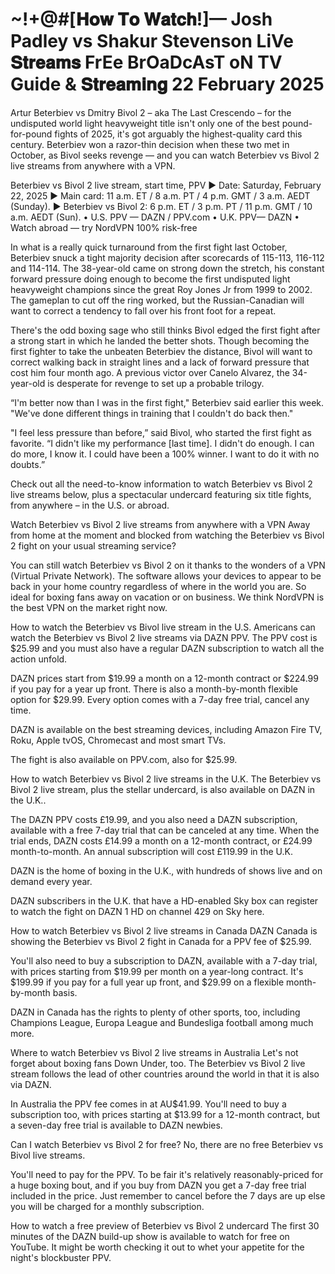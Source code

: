 # ~!+@#[𝐇𝐨𝐰 𝐓𝐨 𝐖𝐚𝐭𝐜𝐡!]— Josh Padley vs Shakur Stevenson LiVe 𝐒𝐭𝐫𝐞𝐚𝐦𝐬 FrEe BrOaDcAsT oN TV Guide & 𝐒𝐭𝐫𝐞𝐚𝐦𝐢𝐧𝐠 22 February 2025

Artur Beterbiev vs Dmitry Bivol 2 – aka The Last Crescendo – for the undisputed world light heavyweight title isn't only one of the best pound-for-pound fights of 2025, it's got arguably the highest-quality card this century. Beterbiev won a razor-thin decision when these two met in October, as Bivol seeks revenge — and you can watch Beterbiev vs Bivol 2 live streams from anywhere with a VPN.

Beterbiev vs Bivol 2 live stream, start time, PPV
► Date: Saturday, February 22, 2025
► Main card: 11 a.m. ET / 8 a.m. PT / 4 p.m. GMT / 3 a.m. AEDT (Sunday).
► Beterbiev vs Bivol 2: 6 p.m. ET / 3 p.m. PT / 11 p.m. GMT / 10 a.m. AEDT (Sun).
• U.S. PPV — DAZN / PPV.com
• U.K. PPV— DAZN
• Watch abroad — try NordVPN 100% risk-free

In what is a really quick turnaround from the first fight last October, Beterbiev snuck a tight majority decision after scorecards of 115-113, 116-112 and 114-114. The 38-year-old came on strong down the stretch, his constant forward pressure doing enough to become the first undisputed light heavyweight champions since the great Roy Jones Jr from 1999 to 2002. The gameplan to cut off the ring worked, but the Russian-Canadian will want to correct a tendency to fall over his front foot for a repeat.

There's the odd boxing sage who still thinks Bivol edged the first fight after a strong start in which he landed the better shots. Though becoming the first fighter to take the unbeaten Beterbiev the distance, Bivol will want to correct walking back in straight lines and a lack of forward pressure that cost him four month ago. A previous victor over Canelo Alvarez, the 34-year-old is desperate for revenge to set up a probable trilogy.

“I'm better now than I was in the first fight," Beterbiev said earlier this week. "We've done different things in training that I couldn't do back then."

"I feel less pressure than before,” said Bivol, who started the first fight as favorite. “I didn't like my performance [last time]. I didn't do enough. I can do more, I know it. I could have been a 100% winner. I want to do it with no doubts.”

Check out all the need-to-know information to watch Beterbiev vs Bivol 2 live streams below, plus a spectacular undercard featuring six title fights, from anywhere – in the U.S. or abroad.

Watch Beterbiev vs Bivol 2 live streams from anywhere with a VPN
Away from home at the moment and blocked from watching the Beterbiev vs Bivol 2 fight on your usual streaming service?

You can still watch Beterbiev vs Bivol 2 on it thanks to the wonders of a VPN (Virtual Private Network). The software allows your devices to appear to be back in your home country regardless of where in the world you are. So ideal for boxing fans away on vacation or on business. We think NordVPN is the best VPN on the market right now.

How to watch the Beterbiev vs Bivol live stream in the U.S.
Americans can watch the Beterbiev vs Bivol 2 live streams via DAZN PPV. The PPV cost is $25.99 and you must also have a regular DAZN subscription to watch all the action unfold.

DAZN prices start from $19.99 a month on a 12-month contract or $224.99 if you pay for a year up front. There is also a month-by-month flexible option for $29.99. Every option comes with a 7-day free trial, cancel any time.

DAZN is available on the best streaming devices, including Amazon Fire TV, Roku, Apple tvOS, Chromecast and most smart TVs.

The fight is also available on PPV.com, also for $25.99.

How to watch Beterbiev vs Bivol 2 live streams in the U.K.
The Beterbiev vs Bivol 2 live stream, plus the stellar undercard, is also available on DAZN in the U.K..

The DAZN PPV costs £19.99, and you also need a DAZN subscription, available with a free 7-day trial that can be canceled at any time. When the trial ends, DAZN costs £14.99 a month on a 12-month contract, or £24.99 month-to-month. An annual subscription will cost £119.99 in the U.K.

DAZN is the home of boxing in the U.K., with hundreds of shows live and on demand every year.

DAZN subscribers in the U.K. that have a HD-enabled Sky box can register to watch the fight on DAZN 1 HD on channel 429 on Sky here.

How to watch Beterbiev vs Bivol 2 live streams in Canada
DAZN Canada is showing the Beterbiev vs Bivol 2 fight in Canada for a PPV fee of $25.99.

You'll also need to buy a subscription to DAZN, available with a 7-day trial, with prices starting from $19.99 per month on a year-long contract. It's $199.99 if you pay for a full year up front, and $29.99 on a flexible month-by-month basis.

DAZN in Canada has the rights to plenty of other sports, too, including Champions League, Europa League and Bundesliga football among much more.

Where to watch Beterbiev vs Bivol 2 live streams in Australia
Let's not forget about boxing fans Down Under, too. The Beterbiev vs Bivol 2 live stream follows the lead of other countries around the world in that it is also via DAZN.

In Australia the PPV fee comes in at AU$41.99. You'll need to buy a subscription too, with prices starting at $13.99 for a 12-month contract, but a seven-day free trial is available to DAZN newbies.

Can I watch Beterbiev vs Bivol 2 for free?
No, there are no free Beterbiev vs Bivol live streams.

You'll need to pay for the PPV. To be fair it's relatively reasonably-priced for a huge boxing bout, and if you buy from DAZN you get a 7-day free trial included in the price. Just remember to cancel before the 7 days are up else you will be charged for a monthly subscription.

How to watch a free preview of Beterbiev vs Bivol 2 undercard
The first 30 minutes of the DAZN build-up show is available to watch for free on YouTube. It might be worth checking it out to whet your appetite for the night's blockbuster PPV.
